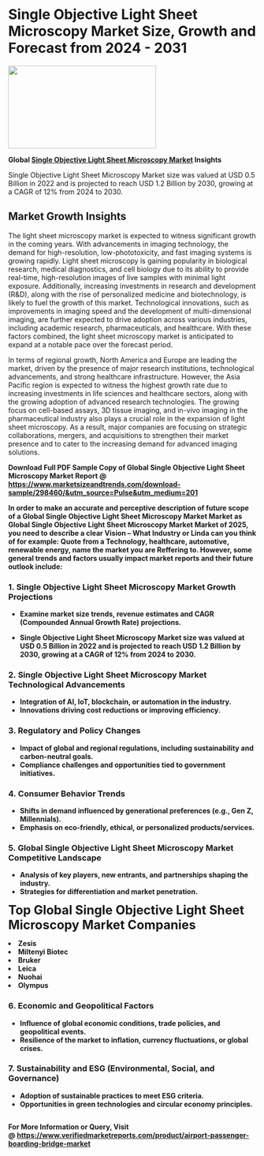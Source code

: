 <H1>Single Objective Light Sheet Microscopy Market Size, Growth and Forecast from 2024 - 2031</H1><img class="aligncenter size-medium wp-image-584254" src="https://thirdeyenews.in/wp-content/uploads/2024/09/Global-Market-Research-300x168.jpeg" alt="" width="300" height="168" /><p><strong>Global&nbsp;<a href="https://www.marketsizeandtrends.com/download-sample/298460/&amp;utm_source=Pulse&amp;utm_medium=201">Single Objective Light Sheet Microscopy Market</a> Insights</strong></p><p>Single Objective Light Sheet Microscopy Market size was valued at USD 0.5 Billion in 2022 and is projected to reach USD 1.2 Billion by 2030, growing at a CAGR of 12% from 2024 to 2030.</p><p><h2>Market Growth Insights</h2> <p>The light sheet microscopy market is expected to witness significant growth in the coming years. With advancements in imaging technology, the demand for high-resolution, low-phototoxicity, and fast imaging systems is growing rapidly. Light sheet microscopy is gaining popularity in biological research, medical diagnostics, and cell biology due to its ability to provide real-time, high-resolution images of live samples with minimal light exposure. Additionally, increasing investments in research and development (R&D), along with the rise of personalized medicine and biotechnology, is likely to fuel the growth of this market. Technological innovations, such as improvements in imaging speed and the development of multi-dimensional imaging, are further expected to drive adoption across various industries, including academic research, pharmaceuticals, and healthcare. With these factors combined, the light sheet microscopy market is anticipated to expand at a notable pace over the forecast period.</p> <p><strong></strong></p> <p>In terms of regional growth, North America and Europe are leading the market, driven by the presence of major research institutions, technological advancements, and strong healthcare infrastructure. However, the Asia Pacific region is expected to witness the highest growth rate due to increasing investments in life sciences and healthcare sectors, along with the growing adoption of advanced research technologies. The growing focus on cell-based assays, 3D tissue imaging, and in-vivo imaging in the pharmaceutical industry also plays a crucial role in the expansion of light sheet microscopy. As a result, major companies are focusing on strategic collaborations, mergers, and acquisitions to strengthen their market presence and to cater to the increasing demand for advanced imaging solutions.</p> <p><strong></p><p><span class=""><strong>Download Full PDF Sample Copy of Global Single Objective Light Sheet Microscopy Market Report</strong> @ <a href="https://www.marketsizeandtrends.com/download-sample/298460/&amp;utm_source=Pulse&amp;utm_medium=201" target="_blank">https://www.marketsizeandtrends.com/download-sample/298460/&amp;utm_source=Pulse&amp;utm_medium=201</a></span></p><p>In order to make an accurate and perceptive description of future scope of a Global&nbsp;Single Objective Light Sheet Microscopy Market Market as Global&nbsp;Single Objective Light Sheet Microscopy Market Market of 2025, you need to describe a clear Vision &ndash; What Industry or Linda can you think of for example: Quote from a Technology, healthcare, automotive, renewable energy, name the market you are Reffering to. However, some general trends and factors usually impact market reports and their future outlook include:</p><h3>1.&nbsp;<strong>Single Objective Light Sheet Microscopy Market Growth Projections</strong></h3><ul><li>Examine market size trends, revenue estimates and CAGR (Compounded Annual Growth Rate) projections.</li><li><p>Single Objective Light Sheet Microscopy Market size was valued at USD 0.5 Billion in 2022 and is projected to reach USD 1.2 Billion by 2030, growing at a CAGR of 12% from 2024 to 2030.</p></li></ul><h3>2.&nbsp;<strong>Single Objective Light Sheet Microscopy Market Technological Advancements</strong></h3><ul><li>Integration of AI, IoT, blockchain, or automation in the industry.</li><li>Innovations driving cost reductions or improving efficiency.</li></ul><h3>3.&nbsp;<strong>Regulatory and Policy Changes</strong></h3><ul><li>Impact of global and regional regulations, including sustainability and carbon-neutral goals.</li><li>Compliance challenges and opportunities tied to government initiatives.</li></ul><h3>4.&nbsp;<strong>Consumer Behavior Trends</strong></h3><ul><li>Shifts in demand influenced by generational preferences (e.g., Gen Z, Millennials).</li><li>Emphasis on eco-friendly, ethical, or personalized products/services.</li></ul><h3>5.&nbsp;<strong>Global Single Objective Light Sheet Microscopy Market Competitive Landscape</strong></h3><ul><li>Analysis of key players, new entrants, and partnerships shaping the industry.</li><li>Strategies for differentiation and market penetration.</li></ul><p data-pm-slice="1 1 []"><span style="color: inherit; font-family: inherit; font-size: 25px;">Top Global Single Objective Light Sheet Microscopy Market Companies</span></p><div class="" data-test-id=""><p><li>Zesis</li><li> Miltenyi Biotec</li><li> Bruker</li><li> Leica</li><li> Nuohai</li><li> Olympus</li></p></div><h3>6.&nbsp;<strong>Economic and Geopolitical Factors</strong></h3><ul><li>Influence of global economic conditions, trade policies, and geopolitical events.</li><li>Resilience of the market to inflation, currency fluctuations, or global crises.</li></ul><h3>7.&nbsp;<strong>Sustainability and ESG (Environmental, Social, and Governance)</strong></h3><ul><li>Adoption of sustainable practices to meet ESG criteria.</li><li>Opportunities in green technologies and circular economy principles.</li></ul><h2><strong style="font-size: 14px;">For More Information or Query, Visit @&nbsp;</strong><a style="background-color: #ffffff; font-size: 14px;" href="https://www.marketsizeandtrends.com/report/single-objective-light-sheet-microscopy-market/" target="_blank">https://www.verifiedmarketreports.com/product/airport-passenger-boarding-bridge-market</a></h2>
